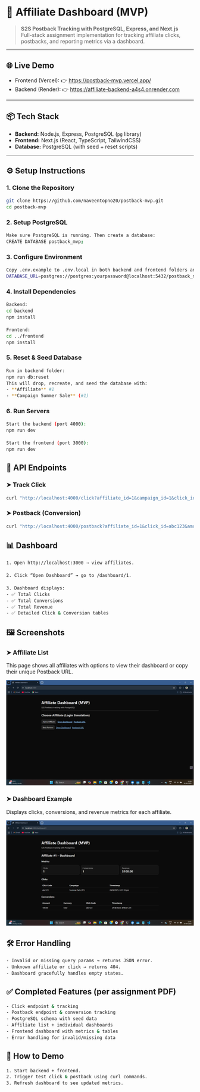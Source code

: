 # 🚀 Affiliate Dashboard (MVP)

> **S2S Postback Tracking with PostgreSQL, Express, and Next.js**  
> Full-stack assignment implementation for tracking affiliate clicks, postbacks, and reporting metrics via a dashboard.

---

## 🌐 Live Demo
- Frontend (Vercel): 👉 https://postback-mvp.vercel.app/
- Backend (Render): 👉 https://affiliate-backend-a4s4.onrender.com

---

## 📦 Tech Stack
- **Backend:** Node.js, Express, PostgreSQL (`pg` library)  
- **Frontend:** Next.js (React, TypeScript, TailwindCSS)  
- **Database:** PostgreSQL (with seed + reset scripts)  

---

## ⚙️ Setup Instructions

### 1. Clone the Repository
```bash
git clone https://github.com/naveentopno20/postback-mvp.git
cd postback-mvp
```
### 2. Setup PostgreSQL
```bash
Make sure PostgreSQL is running. Then create a database:
CREATE DATABASE postback_mvp;
```
### 3. Configure Environment
```bash
Copy .env.example to .env.local in both backend and frontend folders and set your PostgreSQL credentials:
DATABASE_URL=postgres://postgres:yourpassword@localhost:5432/postback_mvp
```
### 4. Install Dependencies
```bash
Backend:
cd backend
npm install

Frontend:
cd ../frontend
npm install
```
### 5. Reset & Seed Database
```bash
Run in backend folder:
npm run db:reset
This will drop, recreate, and seed the database with:
- **Affiliate** #1
- **Campaign Summer Sale** (#1)
```
### 6. Run Servers
```bash
Start the backend (port 4000):
npm run dev

Start the frontend (port 3000):
npm run dev
```
## 🔗 API Endpoints
### ➤ Track Click
```bash
curl "http://localhost:4000/click?affiliate_id=1&campaign_id=1&click_id=abc123"
```
### ➤ Postback (Conversion)
```bash
curl "http://localhost:4000/postback?affiliate_id=1&click_id=abc123&amount=100&currency=USD"
```

## 📊 Dashboard
```bash
1. Open http://localhost:3000 → view affiliates.

2. Click “Open Dashboard” → go to /dashboard/1.

3. Dashboard displays:
- ✅ Total Clicks
- ✅ Total Conversions
- ✅ Total Revenue
- ✅ Detailed Click & Conversion tables
```
## 🖼 Screenshots
### ➤ Affiliate List
This page shows all affiliates with options to view their dashboard or copy their unique Postback URL.

![Affiliate List](./screenshots/affiliate-list.png)

### ➤ Dashboard Example
Displays clicks, conversions, and revenue metrics for each affiliate.

![Affiliate Dashboard](./screenshots/dashboard.png)


## 🛠 Error Handling
```bash
- Invalid or missing query params → returns JSON error.
- Unknown affiliate or click → returns 404.
- Dashboard gracefully handles empty states.
```

## ✅ Completed Features (per assignment PDF)
```bash
- Click endpoint & tracking
- Postback endpoint & conversion tracking
- PostgreSQL schema with seed data
- Affiliate list + individual dashboards
- Frontend dashboard with metrics & tables
- Error handling for invalid/missing data
```

## 🚀 How to Demo
```bash
1. Start backend + frontend.
2. Trigger test click & postback using curl commands.
3. Refresh dashboard to see updated metrics.
```
